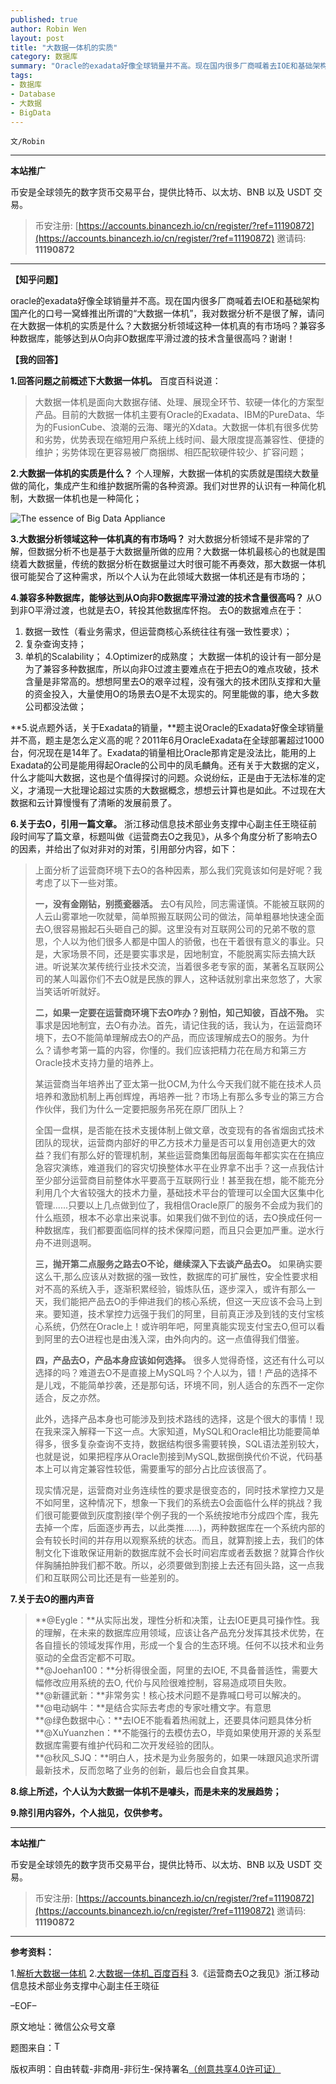 ```yaml
---
published: true
author: Robin Wen
layout: post
title: "大数据一体机的实质"
category: 数据库
summary: "Oracle的exadata好像全球销量并不高。现在国内很多厂商喊着去IOE和基础架构国产化的口号一窝蜂推出所谓的“大数据一体机”，我对数据分析不是很了解，请问在大数据一体机的实质是什么？大数据分析领域这种一体机真的有市场吗？兼容多种数据库，能够达到从O向非O数据库平滑过渡的技术含量很高吗？谢谢！"
tags:
- 数据库
- Database
- 大数据
- BigData
---
```


`文/Robin`

***

**本站推广**

币安是全球领先的数字货币交易平台，提供比特币、以太坊、BNB 以及 USDT 交易。

> 币安注册: [https://accounts.binancezh.io/cn/register/?ref=11190872](https://accounts.binancezh.io/cn/register/?ref=11190872)
> 邀请码: **11190872**

***

**【知乎问题】**

oracle的exadata好像全球销量并不高。现在国内很多厂商喊着去IOE和基础架构国产化的口号一窝蜂推出所谓的“大数据一体机”，我对数据分析不是很了解，请问在大数据一体机的实质是什么？大数据分析领域这种一体机真的有市场吗？兼容多种数据库，能够达到从O向非O数据库平滑过渡的技术含量很高吗？谢谢！

**【我的回答】**

**1.回答问题之前概述下大数据一体机。**
百度百科说道：

> 大数据一体机是面向大数据存储、处理、展现全环节、软硬一体化的方案型产品。目前的大数据一体机主要有Oracle的Exadata、IBM的PureData、华为的FusionCube、浪潮的云海、曙光的Xdata。大数据一体机有很多优势和劣势，优势表现在缩短用户系统上线时间、最大限度提高兼容性、便捷的维护；劣势体现在更容易被厂商捆绑、相匹配软硬件较少、扩容问题；

**2.大数据一体机的实质是什么？**
个人理解，大数据一体机的实质就是围绕大数量做的简化，集成产生和维护数据所需的各种资源。我们对世界的认识有一种简化机制，大数据一体机也是一种简化；

![The essence of Big Data Appliance](https://cdn.dbarobin.com/DzU9EdA.jpg)

**3.大数据分析领域这种一体机真的有市场吗？**
对大数据分析领域不是非常的了解，但数据分析不也是基于大数据量所做的应用？大数据一体机最核心的也就是围绕着大数据量，传统的数据分析在数据量过大时很可能不再奏效，那大数据一体机很可能契合了这种需求，所以个人认为在此领域大数据一体机还是有市场的；

**4.兼容多种数据库，能够达到从O向非O数据库平滑过渡的技术含量很高吗？**
从O到非O平滑过渡，也就是去O，转投其他数据库怀抱。
去O的数据难点在于：
1. 数据一致性（看业务需求，但运营商核心系统往往有强一致性要求）；
2. 复杂查询支持；
3. 单机的Scalability；
4.Optimizer的成熟度；
大数据一体机的设计有一部分是为了兼容多种数据库，所以向非O过渡主要难点在于把去O的难点攻破，技术含量是非常高的。想想阿里去O的艰辛过程，没有强大的技术团队支撑和大量的资金投入，大量使用O的场景去O是不太现实的。阿里能做的事，绝大多数公司都没法做；

**5.说点题外话，关于Exadata的销量，**题主说Oracle的Exadata好像全球销量并不高，题主是怎么定义高的呢？2011年6月OracleExadata在全球部署超过1000台，何况现在是14年了。Exadata的销量相比Oracle那肯定是没法比，能用的上Exadata的公司是能用得起Oracle的公司中的凤毛麟角。还有关于大数据的定义，什么才能叫大数据，这也是个值得探讨的问题。众说纷纭，正是由于无法标准的定义，才涌现一大批理论超过实质的大数据概念，想想云计算也是如此。不过现在大数据和云计算慢慢有了清晰的发展前景了。

**6.关于去O，引用一篇文章。**
浙江移动信息技术部业务支撑中心副主任王晓征前段时间写了篇文章，标题叫做《运营商去O之我见》，从多个角度分析了影响去O的因素，并给出了似对非对的对策，引用部分内容，如下：

> 上面分析了运营商环境下去O的各种因素，那么我们究竟该如何是好呢？我考虑了以下一些对策。
>
> **一，没有金刚钻，别揽瓷器活。**
> 去O有风险，同志需谨慎。不能被互联网的人云山雾罩地一吹就晕，简单照搬互联网公司的做法，简单粗暴地快速全面去O,很容易搬起石头砸自己的脚。这里没有对互联网公司的兄弟不敬的意思，个人以为他们很多人都是中国人的骄傲，也在干着很有意义的事业。只是，大家场景不同，还是要实事求是，因地制宜，不能脱离实际去搞大跃进。听说某次某传统行业技术交流，当着很多老专家的面，某著名互联网公司的某人叫嚣你们不去O就是民族的罪人，这种话就别拿出来忽悠了，大家当笑话听听就好。
>
> **二，如果一定要在运营商环境下去O咋办？别怕，知己知彼，百战不殆。**
实事求是因地制宜，去O有办法。首先，请记住我的话，我认为，在运营商环境下，去O不能简单理解成去O的产品，而应该理解成去O的服务。为什么？请参考第一篇的内容，你懂的。我们应该把精力花在局方和第三方Oracle技术支持力量的培养上。
>
> 某运营商当年培养出了亚太第一批OCM,为什么今天我们就不能在技术人员培养和激励机制上再创辉煌，再培养一批？市场上有那么多专业的第三方合作伙伴，我们为什么一定要把服务吊死在原厂团队上？
>
> 全国一盘棋，是否能在技术支援体制上做文章，改变现有的各省烟囱式技术团队的现状，运营商内部好的甲乙方技术力量是否可以复用创造更大的效益？我们有那么好的管理机制，某些运营商集团每层面每年都实实在在搞应急容灾演练，难道我们的容灾切换整体水平在业界拿不出手？这一点我估计至少部分运营商目前整体水平要高于互联网行业！甚至我在想，能不能充分利用几个大省较强大的技术力量，基础技术平台的管理可以全国大区集中化管理......只要以上几点做到位了，我相信Oracle原厂的服务不会成为我们的什么瓶颈，根本不必拿出来说事。如果我们做不到位的话，去O换成任何一种数据库，我们都要面临同样的技术保障问题，而且只会更加严重。逆水行舟不进则退啊。
>
> **三，抛开第二点服务之路去O不论，继续深入下去谈产品去O。**
如果确实要这么干,那么应该从对数据的强一致性，数据库的可扩展性，安全性要求相对不高的系统入手，逐渐积累经验，锻炼队伍，逐步深入，或许有那么一天，我们能把产品去O的手伸进我们的核心系统，但这一天应该不会马上到来。要知道，技术掌控力远强于我们的阿里，目前真正涉及到钱的支付宝核心系统，仍然在Oracle上！或许明年吧，阿里真能实现支付宝去O,但可以看到阿里的去O进程也是由浅入深，由外向内的。这一点值得我们借鉴。
>
> **四，产品去O，产品本身应该如何选择。**
> 很多人觉得奇怪，这还有什么可以选择的吗？难道去O不是直接上MySQL吗？个人以为，错！产品的选择不是儿戏，不能简单抄袭，还是那句话，环境不同，别人适合的东西不一定你适合，反之亦然。
>
> 此外，选择产品本身也可能涉及到技术路线的选择，这是个很大的事情！现在我来深入解释一下这一点。大家知道，MySQL和Oracle相比功能要简单得多，很多复杂查询不支持，数据结构很多需要转换，SQL语法差别较大，也就是说，如果把程序从Oracle割接到MySQL,数据倒换代价不说，代码基本上可以肯定兼容性较低，需要重写的部分占比应该很高了。
>
> 现实情况是，运营商对业务连续性的要求是很变态的，同时技术掌控力又是不如阿里，这种情况下，想象一下我们的系统去O会面临什么样的挑战？我们很可能要做到灰度割接(举个例子我的一个系统按地市分成四个库，我先去掉一个库，后面逐步再去，以此类推......)，两种数据库在一个系统内部的会有较长时间的并存用以观察系统的状态。而且，就算割接上去，我们的体制文化下谁敢保证用新的数据库就不会长时间宕库或者丢数据？就算合作伙伴胸脯拍肿我们都不敢。所以，必须要做到割接上去还有回头路，这一点我们和互联网公司比还是有一些差别的。

**7.关于去O的圈内声音**

> **@Eygle：**从实际出发，理性分析和决策，让去IOE更具可操作性。我的理解，在未来的数据库应用领域，应该让各产品充分发挥其技术优势，在各自擅长的领域发挥作用，形成一个复合的生态环境。任何不以技术和业务驱动的全盘否定都不可取。<br/>
> **@Joehan100：**分析得很全面，阿里的去IOE, 不具备普适性，需要大幅修改应用系统的去O, 代价与风险很难控制，容易造成项目失败。<br/>
> **@新疆武新：**非常务实！核心技术问题不是靠喊口号可以解决的。<br/>
> **@电动蜗牛：**是结合实际去考虑的专家吐槽文字。有意思<br/>
> **@绿色数据中心：**去IOE不能看着热闹就上，还要具体问题具体分析<br/>
> **@XuYuanzhen：**不能强行的去模仿去O，毕竟如果使用开源的关系型数据库需要有维护代码和二次开发经验的团队。<br/>
> **@秋风_SJQ：**明白人，技术是为业务服务的，如果一味跟风追求所谓最新技术，反而忽略了业务的创新，最后也会自食其果。

**8.综上所述，个人认为大数据一体机不是噱头，而是未来的发展趋势；**

**9.除引用内容外，个人拙见，仅供参考。**

***

**本站推广**

币安是全球领先的数字货币交易平台，提供比特币、以太坊、BNB 以及 USDT 交易。

> 币安注册: [https://accounts.binancezh.io/cn/register/?ref=11190872](https://accounts.binancezh.io/cn/register/?ref=11190872)
> 邀请码: **11190872**

***

**参考资料：**

1.<a href="http://www.doserv.com/subject/serv20130820/" target="_blank">解析大数据一体机</a>
2.<a href="http://baike.baidu.com/link?url=sdxAArL7llBkf2nA7L1jl1bROHoUp6vBIzR8eR1WDpi8ADOuMnm-pgzR-OVOhCVefRyXAAxv8uEUmiQdx7oNvq" target="_blank">大数据一体机_百度百科</a>
3.《运营商去O之我见》浙江移动信息技术部业务支撑中心副主任王晓征

–EOF–

原文地址：微信公众号文章

题图来自：<a href="https://www.oracle.com/engineered-systems/big-data-appliance/index.html" target="_blank"><img src="https://cdn.dbarobin.com/mvKAMvm.png" title="The essence of Big Data Appliance" border="0" alt="The essence of Big Data Appliance" height="16px" width="16px" /></a>

版权声明：自由转载-非商用-非衍生-保持署名<a href="http://creativecommons.org/licenses/by-nc-nd/4.0/deed.zh" target="_blank">（创意共享4.0许可证）</a>

